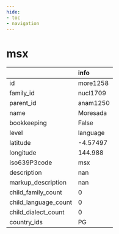 ```yaml
---
hide:
- toc
- navigation
---
```

# msx
|                      | info     |
|:---------------------|:---------|
| id                   | more1258 |
| family_id            | nucl1709 |
| parent_id            | anam1250 |
| name                 | Moresada |
| bookkeeping          | False    |
| level                | language |
| latitude             | -4.57497 |
| longitude            | 144.988  |
| iso639P3code         | msx      |
| description          | nan      |
| markup_description   | nan      |
| child_family_count   | 0        |
| child_language_count | 0        |
| child_dialect_count  | 0        |
| country_ids          | PG       |